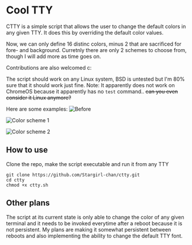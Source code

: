 # Cool TTY

CTTY is a simple script that allows the user to change the default colors in any given TTY.
It does this by overriding the default color values.

Now, we can only define 16 distinc colors, minus 2 that are sacrificed for fore- and background.
Curretnly there are only 2 schemes to choose from, though I will add more as time goes on.

Contributions are also welcomed c:

The script should work on any Linux system, BSD is untested but I'm 80% sure that it should work just fine.
Note: It apparently does not work on ChromeOS because it apparently has no `test` command.. ~~can you even consider it Linux anymore?~~


Here are some examples:
![Before](https://github.com/Stargirl-chan/ctty/blob/master/default.png)

![Color scheme 1](https://github.com/Stargirl-chan/ctty/blob/master/scheme_1.png)

![Color scheme 2](https://github.com/Stargirl-chan/ctty/blob/master/scheme_2.png)

## How to use

Clone the repo, make the script executable and run it from any TTY
```
git clone https://github.com/Stargirl-chan/ctty.git
cd ctty
chmod +x ctty.sh
```

## Other plans

The script at its current state is only able to change the color of any given terminal and it needs to be invoked everytime after a reboot because it is not persistent.
My plans are making it somewhat persistent between reboots and also implementing the ability to change the default TTY font.
